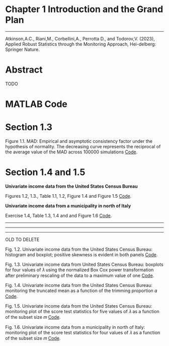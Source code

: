 
# Chapter 1 Introduction and the Grand Plan


---
Atkinson,A.C., Riani,M., Corbellini,A., Perrotta D., and Todorov,V. (2023), Applied Robust Statistics through the Monitoring Approach, Hei-delberg: Springer Nature.

# Abstract
TODO

# MATLAB Code



# Section 1.3 

Figure 1.1. MAD: Empirical and asymptotic consistency factor under the hypothesis of normality.
The decreasing curve represents the reciprocal of the average value of the MAD across 100000
simulations 
[Code](https://github.com/UniprJRC/FigMonitoringBook/blob/main/cap1/MADsmallsample.m).


# Section 1.4 and 1.5

 **Univariate income data from the United States Census Bureau**

Figures 1.2, 1.3., Table 1.1, 1.2,  Figure 1.4 and Figure 1.5
 [Code](https://github.com/UniprJRC/FigMonitoringBook/blob/main/cap1/Income1main.m).

 **Univariate income data from a municipality in north of Italy**


 Exercise 1.4, Table 1.3, 1.4 and and Figure 1.6 
 [Code](https://github.com/UniprJRC/FigMonitoringBook/blob/main/cap1/Income2main.m).



-----------------

------------

---------------------------

 OLD TO DELETE 

Fig. 1.2. Univariate income data from the United States Census Bureau: histogram and boxplot;
positive skewness is evident in both panels  [Code](https://github.com/UniprJRC/FSDApapers/blob/main/ARC2021/ChenLockhartStephensFigures.m).

Fig. 1.3. Univariate income data from United States Census Bureau: boxplots for four values of 𝜆
using the normalized Box Cox power transformation after preliminary rescaling of the data to a
maximum value of one [Code](https://github.com/UniprJRC/FSDApapers/blob/main/ARC2021/JohnDraperFigures.m).

Fig. 1.4. Univariate income data from the United States Census Bureau: monitoring the truncated
mean as a function of the trimming proportion 𝛼 [Code](https://github.com/UniprJRC/FSDApapers/blob/main/ARC2021/PoisonDataFigures.m).

Fig. 1.5. Univariate income data from the United States Census Bureau: monitoring plot of the
score test statistics for five values of 𝜆 as a function of the subset size 𝑚 [Code](https://github.com/UniprJRC/FSDApapers/blob/main/ARC2021/PoisonDataFigures.m).

Fig. 1.6. Univariate income data from a municipality in north of Italy: monitoring plot of the score
test statistics for four values of 𝜆 as a function of the subset size 𝑚 [Code](https://github.com/UniprJRC/FSDApapers/blob/main/ARC2021/PoisonDataFigures.m).






